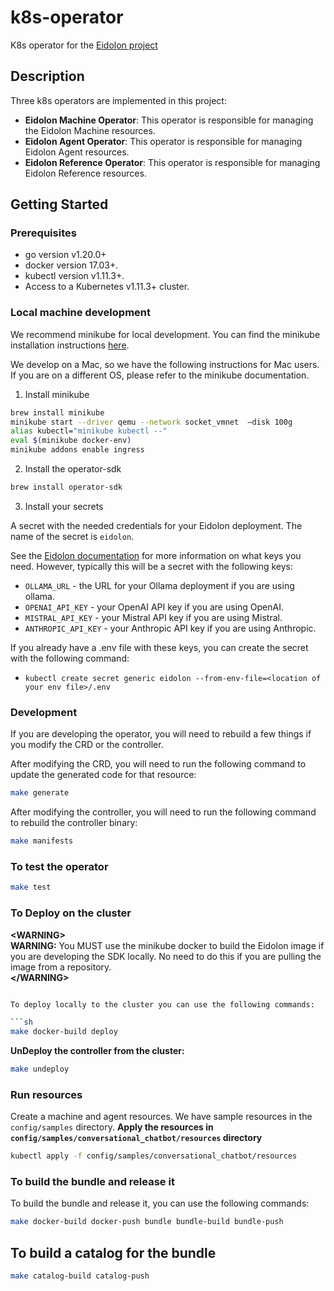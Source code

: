 # k8s-operator
K8s operator for the [Eidolon project](http://www.eidolonai.com)

## Description
Three k8s operators are implemented in this project:
- **Eidolon Machine Operator**: This operator is responsible for managing the Eidolon Machine resources.
- **Eidolon Agent Operator**: This operator is responsible for managing Eidolon Agent resources.
- **Eidolon Reference Operator**: This operator is responsible for managing Eidolon Reference resources.

## Getting Started

### Prerequisites
- go version v1.20.0+
- docker version 17.03+.
- kubectl version v1.11.3+.
- Access to a Kubernetes v1.11.3+ cluster.


### Local machine development
We recommend minikube for local development.  You can find the minikube installation instructions [here](https://minikube.sigs.k8s.io/docs/start/).

We develop on a Mac, so we have the following instructions for Mac users.  If you are on a different OS, please refer to the minikube documentation.

1. Install minikube
```sh
brew install minikube
minikube start --driver qemu --network socket_vmnet  —disk 100g
alias kubectl="minikube kubectl --"   
eval $(minikube docker-env)
minikube addons enable ingress 
```

2. Install the operator-sdk
```sh
brew install operator-sdk
```

3. Install your secrets

A secret with the needed credentials for your Eidolon deployment. The name of the secret is `eidolon`.

See the [Eidolon documentation](https://www.eidolonai.com) for more information on what keys you need. 
However, typically this will be a secret with the following keys:
- `OLLAMA_URL` - the URL for your Ollama deployment if you are using ollama.
- `OPENAI_API_KEY` - your OpenAI API key if you are using OpenAI.
- `MISTRAL_API_KEY` - your Mistral API key if you are using Mistral.
- `ANTHROPIC_API_KEY` - your Anthropic API key if you are using Anthropic.

If you already have a .env file with these keys, you can create the secret with the following command:
- `kubectl create secret generic eidolon --from-env-file=<location of your env file>/.env`

### Development
If you are developing the operator, you will need to rebuild a few things if you modify the CRD or the controller.

After modifying the CRD, you will need to run the following command to update the generated code for that resource:

```sh
make generate
```

After modifying the controller, you will need to run the following command to rebuild the controller binary:

```sh
make manifests
```

### To test the operator

```sh
make test
```

### To Deploy on the cluster

**\<WARNING>**
<br/>
**WARNING:** You MUST use the minikube docker to build the Eidolon image if you are developing the SDK locally. No need to do this if you are pulling the image from a repository.
<br/>
**\</WARNING>**

```sh 

To deploy locally to the cluster you can use the following commands:

```sh
make docker-build deploy
```

**UnDeploy the controller from the cluster:**

```sh
make undeploy
```

### Run resources

Create a machine and agent resources. We have sample resources in the `config/samples` directory.
**Apply the resources in `config/samples/conversational_chatbot/resources` directory**

```sh
kubectl apply -f config/samples/conversational_chatbot/resources
```

### To build the bundle and release it

To build the bundle and release it, you can use the following commands:

```sh
make docker-build docker-push bundle bundle-build bundle-push
```

## To build a catalog for the bundle

```sh
make catalog-build catalog-push
```
